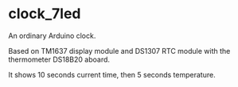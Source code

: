 # clock_7led
An ordinary Arduino clock. 

Based on TM1637 display module and DS1307 RTC module with the thermometer DS18B20 aboard.

It shows 10 seconds current time, then 5 seconds temperature.
